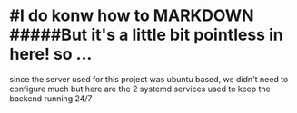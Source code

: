 #I do konw how to MARKDOWN
#####But it's a little bit pointless in here! so ...
======
since the server used for this project was ubuntu based, we didn't need to configure much
but here are the 2 systemd services used to keep the backend running 24/7

